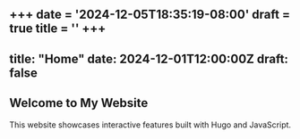 +++
date = '2024-12-05T18:35:19-08:00'
draft = true
title = ''
+++
---
title: "Home"
date: 2024-12-01T12:00:00Z
draft: false
---

## Welcome to My Website

This website showcases interactive features built with Hugo and JavaScript.

<div id="greeting"></div>

<script>
  const now = new Date();
  const hours = now.getHours();
  let greeting;

  if (hours < 12) {
    greeting = "Good Morning!";
  } else if (hours < 18) {
    greeting = "Good Afternoon!";
  } else {
    greeting = "Good Evening!";
  }

  document.getElementById('greeting').innerText = greeting;
</script>

